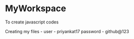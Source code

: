 # MyWorkspace
To create javascript codes

Creating my files - user - priyankat17
password - github@123
